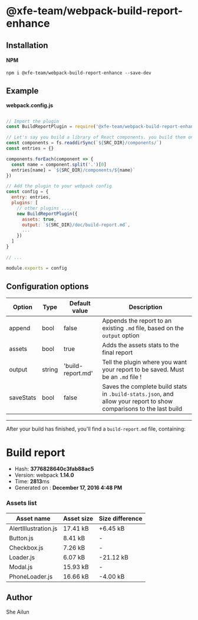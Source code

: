 # @xfe-team/webpack-build-report-enhance

## Installation

#### NPM
```shell
npm i @xfe-team/webpack-build-report-enhance --save-dev
```

## Example

**webpack.config.js**

```javascript

// Import the plugin
const BuildReportPlugin = require('@xfe-team/webpack-build-report-enhance')

// Let's say you build a library of React components. you build them one by one
const components = fs.readdirSync(`${SRC_DIR}/components/`)
const entries = {}

components.forEach(component => {
  const name = component.split('.')[0]
  entries[name] = `${SRC_DIR}/components/${name}`
})

// Add the plugin to your webpack config
const config = {
  entry: entries,
  plugins: [
    // other plugins ...,
    new BuildReportPlugin({
      assets: true,
      output: `${SRC_DIR}/doc/build-report.md`,
      ...
    })
  ]
}

// ...

module.exports = config
```

## Configuration options
Option | Type | Default value | Description
---| --- | --- | ---
append | bool | false | Appends the report to an existing `.md` file, based on the `output` option
assets | bool | true | Adds the assets stats to the final report
output | string | 'build-report.md' | Tell the plugin where you want your report to be saved. Must be an `.md` file !
saveStats | bool | false | Saves the complete build stats in `.build-stats.json`, and allow your report to show comparisons to the last build

---
After your build has finished, you'll find a `build-report.md` file, containing:

# Build report

- Hash: **3776828640c3fab88ac5**
- Version: webpack **1.14.0**
- Time: **2813**ms
- Generated on : **December 17, 2016 4:48 PM**

### Assets list
Asset name | Asset size | Size difference
--- | --- | ---
AlertIllustration.js | 17.41 kB | +6.45 kB
Button.js | 8.41 kB | -
Checkbox.js | 7.26 kB | -
Loader.js | 6.07 kB | -21.12 kB
Modal.js | 15.93 kB | -
PhoneLoader.js | 16.66 kB | -4.00 kB

## Author
She Ailun
